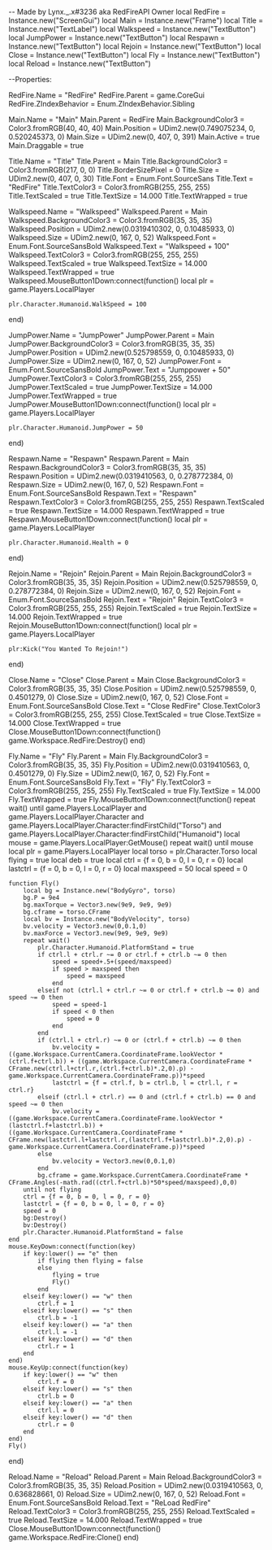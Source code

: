 -- Made by Lynx._.x#3236 aka RedFireAPI Owner
local RedFire = Instance.new("ScreenGui")
local Main = Instance.new("Frame")
local Title = Instance.new("TextLabel")
local Walkspeed = Instance.new("TextButton")
local JumpPower = Instance.new("TextButton")
local Respawn = Instance.new("TextButton")
local Rejoin = Instance.new("TextButton")
local Close = Instance.new("TextButton")
local Fly = Instance.new("TextButton")
local Reload = Instance.new("TextButton")

--Properties:

RedFire.Name = "RedFire"
RedFire.Parent = game.CoreGui
RedFire.ZIndexBehavior = Enum.ZIndexBehavior.Sibling

Main.Name = "Main"
Main.Parent = RedFire
Main.BackgroundColor3 = Color3.fromRGB(40, 40, 40)
Main.Position = UDim2.new(0.749075234, 0, 0.520245373, 0)
Main.Size = UDim2.new(0, 407, 0, 391)
Main.Active = true
Main.Draggable = true

Title.Name = "Title"
Title.Parent = Main
Title.BackgroundColor3 = Color3.fromRGB(217, 0, 0)
Title.BorderSizePixel = 0
Title.Size = UDim2.new(0, 407, 0, 30)
Title.Font = Enum.Font.SourceSans
Title.Text = "RedFire"
Title.TextColor3 = Color3.fromRGB(255, 255, 255)
Title.TextScaled = true
Title.TextSize = 14.000
Title.TextWrapped = true

Walkspeed.Name = "Walkspeed"
Walkspeed.Parent = Main
Walkspeed.BackgroundColor3 = Color3.fromRGB(35, 35, 35)
Walkspeed.Position = UDim2.new(0.0319410302, 0, 0.10485933, 0)
Walkspeed.Size = UDim2.new(0, 167, 0, 52)
Walkspeed.Font = Enum.Font.SourceSansBold
Walkspeed.Text = "Walkspeed + 100"
Walkspeed.TextColor3 = Color3.fromRGB(255, 255, 255)
Walkspeed.TextScaled = true
Walkspeed.TextSize = 14.000
Walkspeed.TextWrapped = true
Walkspeed.MouseButton1Down:connect(function()
	local plr = game.Players.LocalPlayer
	
	plr.Character.Humanoid.WalkSpeed = 100
end)

JumpPower.Name = "JumpPower"
JumpPower.Parent = Main
JumpPower.BackgroundColor3 = Color3.fromRGB(35, 35, 35)
JumpPower.Position = UDim2.new(0.525798559, 0, 0.10485933, 0)
JumpPower.Size = UDim2.new(0, 167, 0, 52)
JumpPower.Font = Enum.Font.SourceSansBold
JumpPower.Text = "Jumppower + 50"
JumpPower.TextColor3 = Color3.fromRGB(255, 255, 255)
JumpPower.TextScaled = true
JumpPower.TextSize = 14.000
JumpPower.TextWrapped = true
JumpPower.MouseButton1Down:connect(function()
	local plr = game.Players.LocalPlayer

	plr.Character.Humanoid.JumpPower = 50
end)

Respawn.Name = "Respawn"
Respawn.Parent = Main
Respawn.BackgroundColor3 = Color3.fromRGB(35, 35, 35)
Respawn.Position = UDim2.new(0.0319410563, 0, 0.278772384, 0)
Respawn.Size = UDim2.new(0, 167, 0, 52)
Respawn.Font = Enum.Font.SourceSansBold
Respawn.Text = "Respawn"
Respawn.TextColor3 = Color3.fromRGB(255, 255, 255)
Respawn.TextScaled = true
Respawn.TextSize = 14.000
Respawn.TextWrapped = true
Respawn.MouseButton1Down:connect(function()
	local plr = game.Players.LocalPlayer

	plr.Character.Humanoid.Health = 0
end)

Rejoin.Name = "Rejoin"
Rejoin.Parent = Main
Rejoin.BackgroundColor3 = Color3.fromRGB(35, 35, 35)
Rejoin.Position = UDim2.new(0.525798559, 0, 0.278772384, 0)
Rejoin.Size = UDim2.new(0, 167, 0, 52)
Rejoin.Font = Enum.Font.SourceSansBold
Rejoin.Text = "Rejoin"
Rejoin.TextColor3 = Color3.fromRGB(255, 255, 255)
Rejoin.TextScaled = true
Rejoin.TextSize = 14.000
Rejoin.TextWrapped = true
Rejoin.MouseButton1Down:connect(function()
	local plr = game.Players.LocalPlayer

	plr:Kick("You Wanted To Rejoin!")
end)

Close.Name = "Close"
Close.Parent = Main
Close.BackgroundColor3 = Color3.fromRGB(35, 35, 35)
Close.Position = UDim2.new(0.525798559, 0, 0.4501279, 0)
Close.Size = UDim2.new(0, 167, 0, 52)
Close.Font = Enum.Font.SourceSansBold
Close.Text = "Close RedFire"
Close.TextColor3 = Color3.fromRGB(255, 255, 255)
Close.TextScaled = true
Close.TextSize = 14.000
Close.TextWrapped = true
Close.MouseButton1Down:connect(function()
	game.Workspace.RedFire:Destroy()
end)

Fly.Name = "Fly"
Fly.Parent = Main
Fly.BackgroundColor3 = Color3.fromRGB(35, 35, 35)
Fly.Position = UDim2.new(0.0319410563, 0, 0.4501279, 0)
Fly.Size = UDim2.new(0, 167, 0, 52)
Fly.Font = Enum.Font.SourceSansBold
Fly.Text = "Fly"
Fly.TextColor3 = Color3.fromRGB(255, 255, 255)
Fly.TextScaled = true
Fly.TextSize = 14.000
Fly.TextWrapped = true
Fly.MouseButton1Down:connect(function()
	repeat wait()
	until game.Players.LocalPlayer and game.Players.LocalPlayer.Character and game.Players.LocalPlayer.Character:findFirstChild("Torso") and game.Players.LocalPlayer.Character:findFirstChild("Humanoid")
	local mouse = game.Players.LocalPlayer:GetMouse()
	repeat wait() until mouse
	local plr = game.Players.LocalPlayer
	local torso = plr.Character.Torso
	local flying = true
	local deb = true
	local ctrl = {f = 0, b = 0, l = 0, r = 0}
	local lastctrl = {f = 0, b = 0, l = 0, r = 0}
	local maxspeed = 50
	local speed = 0

	function Fly()
		local bg = Instance.new("BodyGyro", torso)
		bg.P = 9e4
		bg.maxTorque = Vector3.new(9e9, 9e9, 9e9)
		bg.cframe = torso.CFrame
		local bv = Instance.new("BodyVelocity", torso)
		bv.velocity = Vector3.new(0,0.1,0)
		bv.maxForce = Vector3.new(9e9, 9e9, 9e9)
		repeat wait()
			plr.Character.Humanoid.PlatformStand = true
			if ctrl.l + ctrl.r ~= 0 or ctrl.f + ctrl.b ~= 0 then
				speed = speed+.5+(speed/maxspeed)
				if speed > maxspeed then
					speed = maxspeed
				end
			elseif not (ctrl.l + ctrl.r ~= 0 or ctrl.f + ctrl.b ~= 0) and speed ~= 0 then
				speed = speed-1
				if speed < 0 then
					speed = 0
				end
			end
			if (ctrl.l + ctrl.r) ~= 0 or (ctrl.f + ctrl.b) ~= 0 then
				bv.velocity = ((game.Workspace.CurrentCamera.CoordinateFrame.lookVector * (ctrl.f+ctrl.b)) + ((game.Workspace.CurrentCamera.CoordinateFrame * CFrame.new(ctrl.l+ctrl.r,(ctrl.f+ctrl.b)*.2,0).p) - game.Workspace.CurrentCamera.CoordinateFrame.p))*speed
				lastctrl = {f = ctrl.f, b = ctrl.b, l = ctrl.l, r = ctrl.r}
			elseif (ctrl.l + ctrl.r) == 0 and (ctrl.f + ctrl.b) == 0 and speed ~= 0 then
				bv.velocity = ((game.Workspace.CurrentCamera.CoordinateFrame.lookVector * (lastctrl.f+lastctrl.b)) + ((game.Workspace.CurrentCamera.CoordinateFrame * CFrame.new(lastctrl.l+lastctrl.r,(lastctrl.f+lastctrl.b)*.2,0).p) - game.Workspace.CurrentCamera.CoordinateFrame.p))*speed
			else
				bv.velocity = Vector3.new(0,0.1,0)
			end
			bg.cframe = game.Workspace.CurrentCamera.CoordinateFrame * CFrame.Angles(-math.rad((ctrl.f+ctrl.b)*50*speed/maxspeed),0,0)
		until not flying
		ctrl = {f = 0, b = 0, l = 0, r = 0}
		lastctrl = {f = 0, b = 0, l = 0, r = 0}
		speed = 0
		bg:Destroy()
		bv:Destroy()
		plr.Character.Humanoid.PlatformStand = false
	end
	mouse.KeyDown:connect(function(key)
		if key:lower() == "e" then
			if flying then flying = false
			else
				flying = true
				Fly()
			end
		elseif key:lower() == "w" then
			ctrl.f = 1
		elseif key:lower() == "s" then
			ctrl.b = -1
		elseif key:lower() == "a" then
			ctrl.l = -1
		elseif key:lower() == "d" then
			ctrl.r = 1
		end
	end)
	mouse.KeyUp:connect(function(key)
		if key:lower() == "w" then
			ctrl.f = 0
		elseif key:lower() == "s" then
			ctrl.b = 0
		elseif key:lower() == "a" then
			ctrl.l = 0
		elseif key:lower() == "d" then
			ctrl.r = 0
		end
	end)
	Fly()
end)

Reload.Name = "Reload"
Reload.Parent = Main
Reload.BackgroundColor3 = Color3.fromRGB(35, 35, 35)
Reload.Position = UDim2.new(0.0319410563, 0, 0.636828661, 0)
Reload.Size = UDim2.new(0, 167, 0, 52)
Reload.Font = Enum.Font.SourceSansBold
Reload.Text = "ReLoad RedFire"
Reload.TextColor3 = Color3.fromRGB(255, 255, 255)
Reload.TextScaled = true
Reload.TextSize = 14.000
Reload.TextWrapped = true
Close.MouseButton1Down:connect(function()
	game.Workspace.RedFire:Clone()
end)
